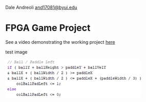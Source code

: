 Dale Andreoli
and17081@byui.edu
# FPGA Game Project
See a video demonstrating the working project [here](https://www.youtube.com/watch?v=BgsAh8YejHQ)


test image 

![image](Images/collision.png)
